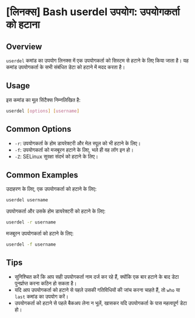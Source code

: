 # [लिनक्स] Bash userdel उपयोग: उपयोगकर्ता को हटाना

## Overview
`userdel` कमांड का उपयोग लिनक्स में एक उपयोगकर्ता को सिस्टम से हटाने के लिए किया जाता है। यह कमांड उपयोगकर्ता के सभी संबंधित डेटा को हटाने में मदद करता है।

## Usage
इस कमांड का मूल सिंटैक्स निम्नलिखित है:

```bash
userdel [options] [username]
```

## Common Options
- `-r`: उपयोगकर्ता के होम डायरेक्टरी और मेल स्पूल को भी हटाने के लिए।
- `-f`: उपयोगकर्ता को मजबूरन हटाने के लिए, भले ही वह लॉग इन हो।
- `-Z`: SELinux सुरक्षा संदर्भ को हटाने के लिए।

## Common Examples
उदाहरण के लिए, एक उपयोगकर्ता को हटाने के लिए:

```bash
userdel username
```

उपयोगकर्ता और उसके होम डायरेक्टरी को हटाने के लिए:

```bash
userdel -r username
```

मजबूरन उपयोगकर्ता को हटाने के लिए:

```bash
userdel -f username
```

## Tips
- सुनिश्चित करें कि आप सही उपयोगकर्ता नाम दर्ज कर रहे हैं, क्योंकि एक बार हटाने के बाद डेटा पुनर्प्राप्त करना कठिन हो सकता है।
- यदि आप उपयोगकर्ता को हटाने से पहले उसकी गतिविधियों की जांच करना चाहते हैं, तो `who` या `last` कमांड का उपयोग करें।
- उपयोगकर्ता को हटाने से पहले बैकअप लेना न भूलें, खासकर यदि उपयोगकर्ता के पास महत्वपूर्ण डेटा हो।
